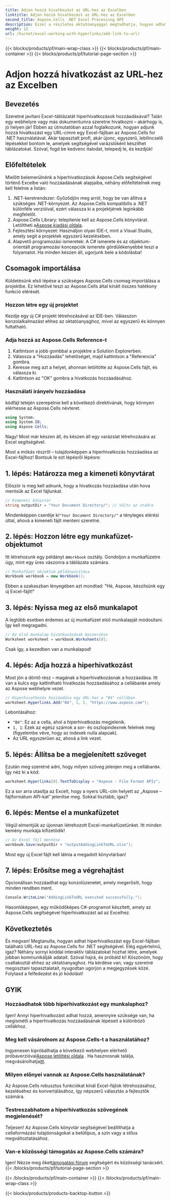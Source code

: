 ```yaml
---
title: Adjon hozzá hivatkozást az URL-hez az Excelben
linktitle: Adjon hozzá hivatkozást az URL-hez az Excelben
second_title: Aspose.Cells .NET Excel Processing API
description: Ezzel a részletes oktatóanyaggal megtudhatja, hogyan adhat hozzá egyszerűen URL-hivatkozást az Excelben az Aspose.Cells for .NET segítségével. Egyszerűsítse táblázatait.
weight: 12
url: /hu/net/excel-working-with-hyperlinks/add-link-to-url/
---
```


{{< blocks/products/pf/main-wrap-class >}}
{{< blocks/products/pf/main-container >}}
{{< blocks/products/pf/tutorial-page-section >}}

# Adjon hozzá hivatkozást az URL-hez az Excelben

## Bevezetés
Szeretné javítani Excel-táblázatát hiperhivatkozások hozzáadásával? Talán egy webhelyre vagy más dokumentumra szeretne hivatkozni – akárhogy is, jó helyen jár! Ebben az útmutatóban azzal foglalkozunk, hogyan adjunk hozzá hivatkozást egy URL-címre egy Excel-fájlban az Aspose.Cells for .NET használatával. Akár tapasztalt profi, akár újonc, egyszerű, lebilincselő lépésekkel bontom le, amelyek segítségével varázslóként készíthet táblázatokat. Szóval, fogd be kedvenc italodat, telepedj le, és kezdjük!
## Előfeltételek
Mielőtt belemerülnénk a hiperhivatkozások Aspose.Cells segítségével történő Excelbe való hozzáadásának alapjaiba, néhány előfeltételnek meg kell felelnie a listán:
1. .NET-keretrendszer: Győződjön meg arról, hogy be van állítva a szükséges .NET-környezet. Az Aspose.Cells kompatibilis a .NET különféle verzióival, ezért válassza ki a projektjének leginkább megfelelőt.
2. Aspose.Cells Library: telepítenie kell az Aspose.Cells könyvtárat. Letöltheti a[Aspose kiadási oldala](https://releases.aspose.com/cells/net/).
3. Fejlesztési környezet: Használjon olyan IDE-t, mint a Visual Studio, amely segít a projektek egyszerű kezelésében.
4. Alapvető programozási ismeretek: A C# ismerete és az objektum-orientált programozási koncepciók ismerete gördülékenyebbé teszi a folyamatot.
Ha minden készen áll, ugorjunk bele a kódolásba!
## Csomagok importálása
Küldetésünk első lépése a szükséges Aspose.Cells csomag importálása a projektbe. Ez lehetővé teszi az Aspose.Cells által kínált összes hatékony funkció elérését.
### Hozzon létre egy új projektet
Kezdje egy új C# projekt létrehozásával az IDE-ben. Válasszon konzolalkalmazást ehhez az oktatóanyaghoz, mivel az egyszerű és könnyen futtatható.
### Adja hozzá az Aspose.Cells Reference-t
1. Kattintson a jobb gombbal a projektre a Solution Explorerben.
2. Válassza a "Hozzáadás" lehetőséget, majd kattintson a "Referencia" gombra.
3. Keresse meg azt a helyet, ahonnan letöltötte az Aspose.Cells fájlt, és válassza ki.
4. Kattintson az "OK" gombra a hivatkozás hozzáadásához.
### Használati irányelv hozzáadása
kódfájl tetején szerepelnie kell a következő direktívának, hogy könnyen elérhesse az Aspose.Cells névteret.
```csharp
using System;
using System.IO;
using Aspose.Cells;
```
Nagy! Most már készen áll, és készen áll egy varázslat létrehozására az Excel segítségével.

Most a mókás részről – tulajdonképpen a hiperhivatkozás hozzáadása az Excel-fájlhoz! Bontsuk le ezt lépésről lépésre:
## 1. lépés: Határozza meg a kimeneti könyvtárat
Először is meg kell adnunk, hogy a hivatkozás hozzáadása után hova mentsük az Excel fájlunkat. 
```csharp
// Kimeneti könyvtár
string outputDir = "Your Document Directory/"; // Válts az utadra
```
 Mindenképpen cserélje ki`"Your Document Directory/"` a tényleges elérési úttal, ahová a kimeneti fájlt menteni szeretné. 
## 2. lépés: Hozzon létre egy munkafüzet-objektumot
 Itt létrehozunk egy példányt a`Workbook` osztály. Gondoljon a munkafüzetre úgy, mint egy üres vászonra a táblázata számára.
```csharp
// Munkafüzet objektum példányosítása
Workbook workbook = new Workbook();
```
Ebben a szakaszban lényegében azt mondtad: "Hé, Aspose, készítsünk egy új Excel-fájlt!"
## 3. lépés: Nyissa meg az első munkalapot
A legtöbb esetben érdemes az új munkafüzet első munkalapját módosítani. Így kell megragadni.
```csharp
// Az első munkalap hivatkozásának beszerzése
Worksheet worksheet = workbook.Worksheets[0];
```
Csak így, a kezedben van a munkalapod!
## 4. lépés: Adja hozzá a hiperhivatkozást
Most jön a döntő rész – magának a hiperhivatkozásnak a hozzáadása. Itt van a kulcs egy kattintható hivatkozás hozzáadásához a cellában`B4` amely az Aspose webhelyre vezet.
```csharp
// Hiperhivatkozás hozzáadása egy URL-hez a "B4" cellában
worksheet.Hyperlinks.Add("B4", 1, 1, "https://www.aspose.com");
```
Lebontásához:
- `"B4"`: Ez az a cella, ahol a hiperhivatkozás megjelenik.
- `1, 1`: Ezek az egész számok a sor- és oszlopindexnek felelnek meg (figyelembe véve, hogy az indexek nulla alapúak).
- Az URL egyszerűen az, ahová a link vezet.
## 5. lépés: Állítsa be a megjelenített szöveget
 Ezután meg szeretné adni, hogy milyen szöveg jelenjen meg a cellában`B4`. Így néz ki a kód:
```csharp
worksheet.Hyperlinks[0].TextToDisplay = "Aspose - File Format APIs";
```
Ez a sor arra utasítja az Excelt, hogy a nyers URL-cím helyett az „Aspose – fájlformátum API-kat” jelenítse meg. Sokkal tisztább, igaz?
## 6. lépés: Mentse el a munkafüzetet
Végül elmentjük az újonnan létrehozott Excel-munkafüzetünket. Itt minden kemény munkája kifizetődik!
```csharp
// Az Excel fájl mentése
workbook.Save(outputDir + "outputAddingLinkToURL.xlsx");
```
Most egy új Excel fájlt kell látnia a megadott könyvtárban!
## 7. lépés: Erősítse meg a végrehajtást
Opcionálisan hozzáadhat egy konzolüzenetet, amely megerősíti, hogy minden rendben ment.
```csharp
Console.WriteLine("AddingLinkToURL executed successfully.");
```
Hasonlóképpen, egy működőképes C#-programot készített, amely az Aspose.Cells segítségével hiperhivatkozást ad az Excelhez.
## Következtetés
És megvan! Megtanulta, hogyan adhat hiperhivatkozást egy Excel-fájlban található URL-hez az Aspose.Cells for .NET segítségével. Elég egyértelmű, igaz? Néhány sornyi kóddal interaktív táblázatokat hozhat létre, amelyek jobban kommunikálják adatait. Szóval hajrá, és próbáld ki!
Köszönöm, hogy csatlakoztál ehhez az oktatóanyaghoz. Ha kérdése van, vagy szeretné megosztani tapasztalatait, nyugodtan ugorjon a megjegyzések közé. Folytasd a felfedezést és jó kódolást!
## GYIK
### Hozzáadhatok több hiperhivatkozást egy munkalaphoz?  
Igen! Annyi hiperhivatkozást adhat hozzá, amennyire szüksége van, ha megismétli a hiperhivatkozás hozzáadásának lépéseit a különböző cellákhoz.
### Meg kell vásárolnom az Aspose.Cells-t a használatához?  
 Ingyenesen kipróbálhatja a következő webhelyen elérhető próbaverzióval[Aspose letöltési oldala](https://releases.aspose.com/) . Ha hasznosnak találja, megvásárolhatja[itt](https://purchase.aspose.com/buy).
### Milyen előnyei vannak az Aspose.Cells használatának?  
Az Aspose.Cells robusztus funkciókat kínál Excel-fájlok létrehozásához, kezeléséhez és konvertálásához, így népszerű választás a fejlesztők számára.
### Testreszabhatom a hiperhivatkozás szövegének megjelenését?  
Teljesen! Az Aspose.Cells könyvtár segítségével beállíthatja a cellaformázási tulajdonságokat a betűtípus, a szín vagy a stílus megváltoztatásához.
### Van-e közösségi támogatás az Aspose.Cells számára?  
 Igen! Nézze meg őket[támogatási fórum](https://forum.aspose.com/c/cells/9) segítségért és közösségi tanácsért.
{{< /blocks/products/pf/tutorial-page-section >}}

{{< /blocks/products/pf/main-container >}}
{{< /blocks/products/pf/main-wrap-class >}}

{{< blocks/products/products-backtop-button >}}
